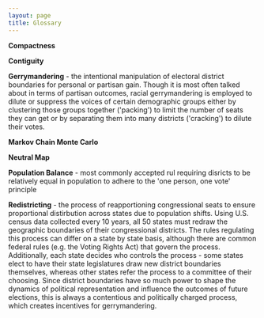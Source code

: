 ```yaml
---
layout: page
title: Glossary
---
```


**Compactness**

**Contiguity**

**Gerrymandering** - the intentional manipulation of electoral district boundaries for personal or partisan gain. Though it is most often talked about in terms of partisan outcomes, racial gerrymandering is employed to dilute or suppress the voices of certain demographic groups either by clustering those groups together ('packing') to limit the number of seats they can get or by separating them into many districts ('cracking') to dilute their votes.

**Markov Chain Monte Carlo**

**Neutral Map**

**Population Balance** - most commonly accepted rul requiring disricts to be relatively equal in population to adhere to the 'one person, one vote' principle

**Redistricting** - the process of reapportioning congressional seats to ensure proportional distirbution across states due to population shifts. Using U.S. census data collected every 10 years, all 50 states must redraw the geographic boundaries of their congressional districts. The rules regulating this process can differ on a state by state basis, although there are common federal rules (e.g. the Voting Rights Act) that govern the process. Additionally, each state decides who controls the process - some states elect to have their state legislatures draw new district boundaries themselves, whereas other states refer the process to a committee of their choosing. Since district boundaries have so much power to shape the dynamics of political representation and influence the outcomes of future elections, this is always a contentious and politically charged process, which creates incentives for gerrymandering.



